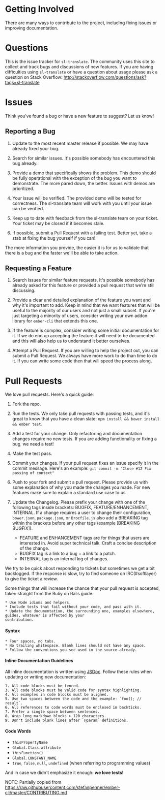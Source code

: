 # Getting Involved

There are many ways to contribute to the project, including fixing issues or improving documentation.

# Questions

This is the issue tracker for `sl-translate`. The community uses this site to collect and track bugs and discussions of
new features. If you are having difficulties using `sl-translate` or have a question about usage please ask a question
on Stack Overflow: http://stackoverflow.com/questions/ask?tags=sl-translate

# Issues

Think you've found a bug or have a new feature to suggest? Let us know!

## Reporting a Bug

1. Update to the most recent master release if possible. We may have already fixed your bug.

2. Search for similar issues. It's possible somebody has encountered this bug already.

3. Provide a demo that specifically shows the problem. This demo should be fully operational with the exception of the
bug you want to demonstrate. The more pared down, the better. Issues with demos are prioritized.

4. Your issue will be verified. The provided demo will be tested for correctness. The sl-translate team will work with
you until your issue can be verified.

5. Keep up to date with feedback from the sl-translate team on your ticket. Your ticket may be closed if it becomes
stale.

6. If possible, submit a Pull Request with a failing test. Better yet, take
a stab at fixing the bug yourself if you can!

The more information you provide, the easier it is for us to validate that
there is a bug and the faster we'll be able to take action.

## Requesting a Feature

1. Search Issues for similar feature requests. It's possible somebody has already asked
for this feature or provided a pull request that we're still discussing.

2. Provide a clear and detailed explanation of the feature you want and why it's important to add. Keep in mind that we
want features that will be useful to the majority of our users and not just a small subset. If you're just targeting a
minority of users, consider writing your own addon library for `ember-cli` that extends this one.

3. If the feature is complex, consider writing some initial documentation for it. If we do end up accepting the feature
it will need to be documented and this will also help us to understand it better ourselves.

4. Attempt a Pull Request. If you are willing to help the project out, you can submit a Pull Request. We always have
more work to do than time to do it. If you can write some code then that will speed the process along.

# Pull Requests

We love pull requests. Here's a quick guide:

1. Fork the repo.

2. Run the tests. We only take pull requests with passing tests, and it's great to know that you have a clean slate:
`npm install && bower install && ember test`.

3. Add a test for your change. Only refactoring and documentation changes require no new tests. If you are adding
functionality or fixing a bug, we need a test!

4. Make the test pass.

5. Commit your changes. If your pull request fixes an issue specify it in the commit message. Here's an example:
`git commit -m "Close #12 Fix passing of context"`

6. Push to your fork and submit a pull request. Please provide us with some explanation of why you made the changes you
made. For new features make sure to explain a standard use case to us.

7. Update the Changelog. Please prefix your change with one of the following tags inside brackets: BUGFIX,
FEATURE/ENHANCEMENT, INTERNAL. If a change requires a user to change their configuration, `bower.json`, `package.json`,
or `Brocfile.js` also add a BREAKING tag within the brackets before any other tags (example [BREAKING BUGFIX]).

    - FEATURE and ENHANCEMENT tags are for things that users are interested in. Avoid super technical talk. Craft a
    concise description of the change.
    - BUGFIX tag is a link to a bug + a link to a patch.
    - INTERNAL tag is an internal log of changes.

We try to be quick about responding to tickets but sometimes we get a bit backlogged.  If the response is slow, try to
find someone on IRC(#softlayer) to give the ticket a review.

Some things that will increase the chance that your pull request is accepted, taken straight from the Ruby on Rails
guide:

    * Use Node idioms and helpers.
    * Include tests that fail without your code, and pass with it.
    * Update the documentation, the surrounding one, examples elsewhere, guides, whatever is affected by your
    contribution.

#### Syntax ####

    * Four spaces, no tabs.
    * No trailing whitespace. Blank lines should not have any space.
    * Follow the conventions you see used in the source already.

#### Inline Documentation Guidelines ####

All inline documentation is written using [JSDoc](http://usejsdoc.org/). Follow these rules when updating or writing
new documentation:

    1. All code blocks must be fenced.
    3. All code blocks must be valid code for syntax highlighting.
    4. All examples in code blocks must be aligned.
    5. Use two spaces between the code and the example: `foo(); // result`.
    6. All references to code words must be enclosed in backticks.
    7. Prefer a single space between sentences.
    8. Wrap long markdown blocks > 120 characters.
    9. Don't include blank lines after `@param` definitions.


#### Code Words ####

* `thisPropertyName`
* `Global.Class.attribute`
* `thisFunction()`
* `Global.CONSTANT_NAME`
* `true`, `false`, `null`, `undefined` (when referring to programming values)

And in case we didn't emphasize it enough: **we love tests!**

NOTE: Partially copied from https://raw.githubusercontent.com/stefanpenner/ember-cli/master/CONTRIBUTING.md
